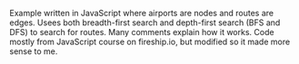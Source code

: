 Example written in JavaScript where airports are nodes and routes are edges. Usees both breadth-first search and depth-first search (BFS and DFS) to search for routes. Many comments explain how it works. 
Code mostly from JavaScript course on fireship.io, but modified so it made more sense to me.
